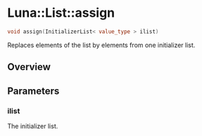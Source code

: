 # Luna::List::assign

```c++
void assign(InitializerList< value_type > ilist)
```

Replaces elements of the list by elements from one initializer list. 

## Overview


## Parameters
### ilist
The initializer list. 

